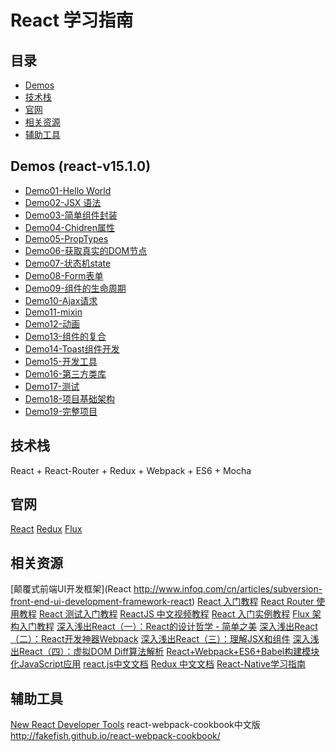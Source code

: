 # React 学习指南
## 目录
* [Demos](#demos)
* [技术栈](#tech-stack)
* [官网](#site)
* [相关资源](#relative-resource)
* [辅助工具](#tools)

<a name="demos"></a>
## Demos (react-v15.1.0)
* [Demo01-Hello World]()
* [Demo02-JSX 语法]()
* [Demo03-简单组件封装]()
* [Demo04-Chidren属性]()
* [Demo05-PropTypes]()
* [Demo06-获取真实的DOM节点]()
* [Demo07-状态机state]()
* [Demo08-Form表单]()
* [Demo09-组件的生命周期]()
* [Demo10-Ajax请求]()
* [Demo11-mixin]()
* [Demo12-动画]()
* [Demo13-组件的复合]()
* [Demo14-Toast组件开发]()
* [Demo15-开发工具]()
* [Demo16-第三方类库]()
* [Demo17-测试]()
* [Demo18-项目基础架构]()
* [Demo19-完整项目]()

<a name="tech-stack"></a>
## 技术栈
React + React-Router + Redux + Webpack + ES6 + Mocha

<a name="site"></a>
## 官网
[React](https://facebook.github.io/react/index.html)
[Redux](https://github.com/reactjs/redux)
[Flux](https://facebook.github.io/flux/)

<a name="relative-resource"></a>
## 相关资源
[颠覆式前端UI开发框架](React http://www.infoq.com/cn/articles/subversion-front-end-ui-development-framework-react)
[React 入门教程](https://hulufei.gitbooks.io/react-tutorial/content/)
[React Router 使用教程](http://www.ruanyifeng.com/blog/2016/05/react_router.html)
[React 测试入门教程](http://www.ruanyifeng.com/blog/2016/02/react-testing-tutorial.html)
[ReactJS 中文视频教程]( http://react.nodejs-china.org/t/reactjs/584)
[React 入门实例教程](http://www.ruanyifeng.com/blog/2015/03/react.html)
[Flux 架构入门教程](http://www.ruanyifeng.com/blog/2016/01/flux.html)
[深入浅出React（一）：React的设计哲学 - 简单之美]( http://www.infoq.com/cn/articles/react-art-of-simplity)
[深入浅出React（二）：React开发神器Webpack]( http://www.infoq.com/cn/articles/react-and-webpack)
[深入浅出React（三）：理解JSX和组件]( http://www.infoq.com/cn/articles/react-jsx-and-component)
[深入浅出React（四）：虚拟DOM Diff算法解析]( http://www.infoq.com/cn/articles/react-dom-diff)
[React+Webpack+ES6+Babel构建模块化JavaScript应用](http://www.csdn.net/article/2015-05-24/2824757-building-modular-javascript-applications-in-es6-with-react-webpack-and-babel)
[react.js中文文档](http://reactjs.cn/)
[Redux 中文文档](http://camsong.github.io/redux-in-chinese)
[React-Native学习指南](https://github.com/reactnativecn/react-native-guide)

<a name="tools"></a>
## 辅助工具
[New React Developer Tools](https://chrome.google.com/webstore/detail/react-developer-tools/fmkadmapgofadopljbjfkapdkoienihi)
react-webpack-cookbook中文版 http://fakefish.github.io/react-webpack-cookbook/
